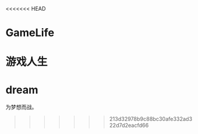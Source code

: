 <<<<<<< HEAD
# GameLife
游戏人生
=======
# dream
为梦想而战。
>>>>>>> 213d32978b9c88bc30afe332ad322d7d2eacfd66

